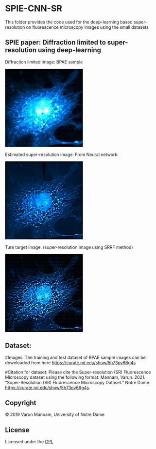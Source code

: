 # SPIE-CNN-SR
This folder provides the code used for the deep-learning based super-resolution on fluorescence microscopy images using the small datasets 


## SPIE paper: Diffraction limited to super-resolution using deep-learning 
Diffraction limited image: BPAE sample

![](Test_images/Input_DL_image.png)

Estimated super-resolution image: From Neural network: 

![](Test_images/Estimated_SR_VM614.png)

Ture target image: (super-resolution image using SRRF method)

![](Test_images/Target_SR_image.png)

## Dataset:
#Images: The training and test dataset of BPAE sample images can be downloaded from here https://curate.nd.edu/show/5h73pv66g4s

#Citation for dataset: Please cite the Super-resolution (SR) Fluorescence Microscopy dataset using the following format: Mannam, Varun. 2021. “Super-Resolution (SR) Fluorescence Microscopy Dataset.” Notre Dame. https://curate.nd.edu/show/5h73pv66g4s.

## **Copyright**

© 2019 Varun Mannam, University of Notre Dame  

## **License**

Licensed under the [GPL](https://github.com/ND-HowardGroup/SPIE-CNN-SR/blob/main/LICENSE)
